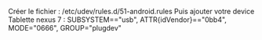 Créer le fichier : /etc/udev/rules.d/51-android.rules
Puis ajouter votre device 
Tablette nexus 7 : SUBSYSTEM=="usb", ATTR{idVendor}=="0bb4", MODE="0666", GROUP="plugdev"
